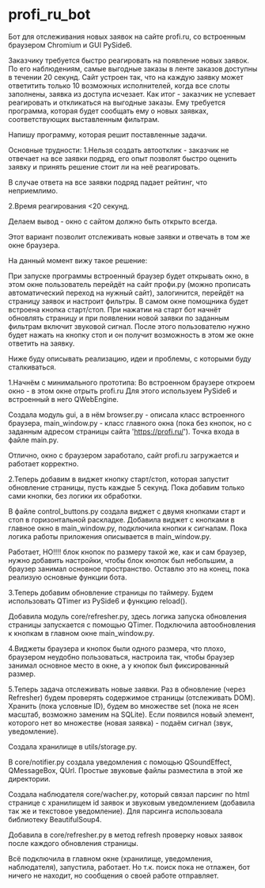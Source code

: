 # profi_ru_bot
Бот для отслеживания новых заявок на сайте profi.ru, со встроенным браузером Chromium и GUI PySide6.

Заказчику требуется быстро реагировать на появление новых заявок.
По его наблюдениям, самые выгодные заказы в ленте заказов доступны в течении 20 секунд. Сайт устроен так, что на каждую заявку может ответитить только 10
возможных исполнителей, когда все слоты заполнены, заявка из доступа исчезает.
Как итог - заказчик не успевает реагировать и откликаться на выгодные заказы.
Ему требуется программа, которая будет сообщать ему о новых заявках, соответствующих выставленным фильтрам.

Напишу программу, которая решит поставленные задачи.

Основные трудности:
1.Нельзя создать автоотклик - заказчик не отвечает на все заявки подряд, его опыт позволят быстро оценить заявку и принять решение стоит ли на неё реагировать.

В случае ответа на все заявки подряд падает рейтинг, что неприемлимо.

2.Время реагирования <20 секунд.

Делаем вывод - окно с сайтом должно быть открыто всегда.

Этот вариант позволит отслеживать новые заявки и отвечать в том же окне браузера.

На данный момент вижу такое решение:

При запуске программы встроенный браузер будет открывать окно,
в этом окне пользователь перейдёт на сайт профи.ру (можно прописать автоматический переход на нужный сайт), залогинится, перейдёт на страницу заявок и настроит фильтры.
В самом окне помощника будет встроена кнопка старт/стоп.
При нажатии на старт бот начнёт обновлять страницу и при появлении новой заявки по заданным фильтрам включит звуковой сигнал.
После этого пользователю нужно будет нажать на кнопку стоп и он получит возможность в этом же окне ответить на заявку.

Ниже буду описывать реализацию, идеи и проблемы, с которыми буду сталкиваться.

1.Начнём с минимального прототипа:
Во встроенном браузере откроем окно - в этом окне отрыть profi.ru
Для этого используем PySide6 и встроенный в него QWebEngine.

Создала модуль gui, а в нём browser.py - описала класс встроенного браузера,
main_window.py - класс главного окна (пока без кнопок, но с заданным адресом
страницы сайта 'https://profi.ru/').
Точка входа в файле main.py.

Отлично, окно с браузером заработало, сайт profi.ru загружается и работает корректно.

2.Теперь добавим в виджет кнопку старт/стоп, которая запустит обновление страницы, пусть каждые 5 секунд.
Пока добавим только сами кнопки, без логики их обработки.

В файле control_buttons.py создала виджет с двумя кнопками старт и стоп в горизонтальной раскладке.
Добавила виджет с кнопками в главное окно в main_window.py, подключила кнопки к сигналам.
Пока логика работы приложения описывается в main_window.py.

Работает, НО!!!! блок кнопок по размеру такой же, как и сам браузер, нужно добавить настройки, чтобы блок кнопок был небольшим, а браузер занимал основное пространство. Оставлю это на конец, пока реализую основные функции бота.


3.Теперь добавим обновление страницы по таймеру.
Будем использовать QTimer из PySide6 и функцию reload().

Добавила модуль core/refresher.py, здесь логика запуска обновления страницы
запускается с помощью QTimer.
Подключила автообновления к кнопкам в главном окне main_window.py.

4.Виджеты браузера и кнопок были одного размера, что плохо, браузером неудобно пользоваться, настроила так, чтобы браузер занимал основное место в окне, а у кнопок был фиксированный размер.

5.Теперь задача отслеживать новые заявки.
Раз в обновление (через Refresher) будем проверять содержимое страницы (отслеживать DOM).
Хранить (пока условные ID), будем во множестве set (пока не ясен масштаб, возможно заменим на SQLite).
Если появился новый элемент, которого нет во множестве (новая заявка) - подаём сигнал (звук, уведомление).

Создала хранилище в utils/storage.py.

В core/notifier.py создала уведомления с помощью QSoundEffect, QMessageBox, QUrl. Простые звуковые файлы разместила в этой же директории.

Создала наблюдателя core/wacher.py, который связал парсинг по html странице с хранилищем id заявок и звуковым уведомлением (добавила так же и текстовое уведомление).
Для парсинга использовала библиотеку BeautifulSoup4.

Добавила в core/refresher.py в метод refresh проверку новых заявок после каждого обновления страницы.

Всё подключила в главном окне (хранилище, уведомления, наблюдателя),
запустила, работает. Но т.к. поиск пока не отлажен, бот ничего не находит, но сообщения о своей работе отправляет.
